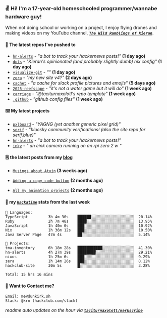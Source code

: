### ✌️ Hi! I'm a 17-year-old homeschooled programmer/wannabe hardware guy!

When not doing school or working on a project, I enjoy flying drones and making videos on my YouTube channel, [**_`The Wild Ramblings of Kieran`_**](https://youtube.com/@kieran.rambles).

#### 👷 The latest repos I've pushed to

- [`hn-alerts`](https://github.com/taciturnaxolotl/hn-alerts) - _"a bot to track your hackernews posts!"_ **(1 day ago)**
- [`dots`](https://github.com/taciturnaxolotl/dots) - _"Kieran's opinionated (and probably slightly dumb) nix config"_ **(1 day ago)**
- [`visualize-git`](https://github.com/maxwofford/visualize-git) - _""_ **(1 day ago)**
- [`zera`](https://github.com/taciturnaxolotl/zera) - _"my new site v4?"_ **(2 days ago)**
- [`cachet`](https://github.com/taciturnaxolotl/cachet) - _"a cache for slack profile pictures and emojis"_ **(5 days ago)**
- [`2025-reefscape`](https://github.com/df1317/2025-reefscape) - _"it's not a water game but it will do"_ **(1 week ago)**
- [`carriage`](https://github.com/taciturnaxolotl/carriage) - _"@taciturnaxolotl's repo template"_ **(1 week ago)**
- [`.github`](https://github.com/taciturnaxolotl/.github) - _"github config files"_ **(1 week ago)**

#### ⌨️ My latest projects

- [`pxlboard`](https://github.com/taciturnaxolotl/pxlboard) - _"YAGNG (yet another generic pixel grid)"_
- [`serif`](https://github.com/taciturnaxolotl/serif) - _"bluesky community verifications! (also the site repo for serif.blue)"_
- [`hn-alerts`](https://github.com/taciturnaxolotl/hn-alerts) - _"a bot to track your hackernews posts!"_
- [`inky`](https://github.com/taciturnaxolotl/inky) - _" an eink camera running on an rpi zero 2 w "_

#### 🗒️ the latest posts from my [blog](https://dunkirk.sh)

- [`Musings about Atuin`](https://dunkirk.sh/blog/atuin/) **(3 weeks ago)**

- [`Adding a copy code button`](https://dunkirk.sh/blog/adding-a-copy-button/) **(2 months ago)**

- [`All my animation projects`](https://dunkirk.sh/blog/my-animations/) **(2 months ago)**



#### 📡 my [_`hackatime`_](https://waka.hackclub.com) stats from the last week

```text
💾 Languages:
TypeScript         3h 4m 30s    ██████░░░░░░░░░░░░░░░░░░░  20.14%
Ruby               2h 7m 48s    ████░░░░░░░░░░░░░░░░░░░░░  13.95%
JavaScript         1h 40m 0s    ███░░░░░░░░░░░░░░░░░░░░░░  10.92%
Nix                1h 36m 12s   ███░░░░░░░░░░░░░░░░░░░░░░  10.50%
Java Server Page   47m 4s       ██░░░░░░░░░░░░░░░░░░░░░░░  5.14%

💼 Projects:
tma-inventory      6h 18m 28s   ███████████░░░░░░░░░░░░░░  41.30%
hn-alerts          4h 27m 39s   ████████░░░░░░░░░░░░░░░░░  29.21%
nixos              1h 25m 6s    ███░░░░░░░░░░░░░░░░░░░░░░  9.29%
zera               1h 14m 26s   ███░░░░░░░░░░░░░░░░░░░░░░  8.12%
hackclub-site      30m 5s       █░░░░░░░░░░░░░░░░░░░░░░░░  3.28%

Total: 15 hrs 16 mins
```

#### 📮 Want to Contact me?

```text
Email: me@dunkirk.sh
Slack: @krn (hackclub.com/slack)
```

_readme auto updates on the hour via [**`taciturnaxolotl/markscribe`**](https://github.com/taciturnaxolotl/markscribe)_
